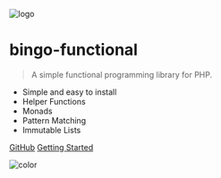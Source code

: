 ![logo](https://raw.githubusercontent.com/ace411/bingo-functional/master/img/bingo-functional-logo.png)

# bingo-functional

> A simple functional programming library for PHP.

- Simple and easy to install
- Helper Functions
- Monads
- Pattern Matching
- Immutable Lists

[GitHub](https://github.com/ace411/bingo-functional)
[Getting Started](/main.md)

<!-- background color -->
![color](#f5f4f4)